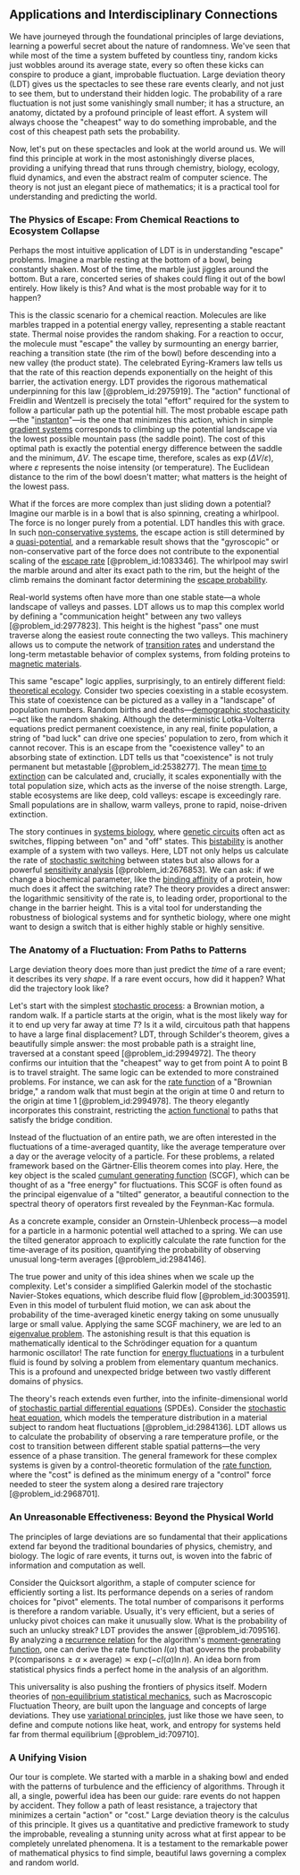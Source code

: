 ## Applications and Interdisciplinary Connections

We have journeyed through the foundational principles of large deviations, learning a powerful secret about the nature of randomness. We've seen that while most of the time a system buffeted by countless tiny, random kicks just wobbles around its average state, every so often these kicks can conspire to produce a giant, improbable fluctuation. Large deviation theory (LDT) gives us the spectacles to see these rare events clearly, and not just to see them, but to understand their hidden logic. The probability of a rare fluctuation is not just some vanishingly small number; it has a structure, an anatomy, dictated by a profound principle of least effort. A system will always choose the "cheapest" way to do something improbable, and the cost of this cheapest path sets the probability.

Now, let's put on these spectacles and look at the world around us. We will find this principle at work in the most astonishingly diverse places, providing a unifying thread that runs through chemistry, biology, ecology, fluid dynamics, and even the abstract realm of computer science. The theory is not just an elegant piece of mathematics; it is a practical tool for understanding and predicting the world.

### The Physics of Escape: From Chemical Reactions to Ecosystem Collapse

Perhaps the most intuitive application of LDT is in understanding "escape" problems. Imagine a marble resting at the bottom of a bowl, being constantly shaken. Most of the time, the marble just jiggles around the bottom. But a rare, concerted series of shakes could fling it out of the bowl entirely. How likely is this? And what is the most probable way for it to happen?

This is the classic scenario for a chemical reaction. Molecules are like marbles trapped in a potential energy valley, representing a stable reactant state. Thermal noise provides the random shaking. For a reaction to occur, the molecule must "escape" the valley by surmounting an energy barrier, reaching a transition state (the rim of the bowl) before descending into a new valley (the product state). The celebrated Eyring-Kramers law tells us that the rate of this reaction depends exponentially on the height of this barrier, the activation energy. LDT provides the rigorous mathematical underpinning for this law [@problem_id:2975919]. The "action" functional of Freidlin and Wentzell is precisely the total "effort" required for the system to follow a particular path up the potential hill. The most probable escape path—the "[instanton](@article_id:137228)"—is the one that minimizes this action, which in simple [gradient systems](@article_id:275488) corresponds to climbing up the potential landscape via the lowest possible mountain pass (the saddle point). The cost of this optimal path is exactly the potential energy difference between the saddle and the minimum, $\Delta V$. The escape time, therefore, scales as $\exp(\Delta V / \varepsilon)$, where $\varepsilon$ represents the noise intensity (or temperature). The Euclidean distance to the rim of the bowl doesn't matter; what matters is the height of the lowest pass.

What if the forces are more complex than just sliding down a potential? Imagine our marble is in a bowl that is also spinning, creating a whirlpool. The force is no longer purely from a potential. LDT handles this with grace. In such [non-conservative systems](@article_id:165743), the escape action is still determined by a [quasi-potential](@article_id:203765), and a remarkable result shows that the "gyroscopic" or non-conservative part of the force does not contribute to the exponential scaling of the [escape rate](@article_id:199324) [@problem_id:1083346]. The whirlpool may swirl the marble around and alter its exact path to the rim, but the height of the climb remains the dominant factor determining the [escape probability](@article_id:266216).

Real-world systems often have more than one stable state—a whole landscape of valleys and passes. LDT allows us to map this complex world by defining a "communication height" between any two valleys [@problem_id:2977823]. This height is the highest "pass" one must traverse along the easiest route connecting the two valleys. This machinery allows us to compute the network of [transition rates](@article_id:161087) and understand the long-term metastable behavior of complex systems, from folding proteins to [magnetic materials](@article_id:137459).

This same "escape" logic applies, surprisingly, to an entirely different field: [theoretical ecology](@article_id:197175). Consider two species coexisting in a stable ecosystem. This state of coexistence can be pictured as a valley in a "landscape" of population numbers. Random births and deaths—[demographic stochasticity](@article_id:146042)—act like the random shaking. Although the deterministic Lotka-Volterra equations predict permanent coexistence, in any real, finite population, a string of "bad luck" can drive one species' population to zero, from which it cannot recover. This is an escape from the "coexistence valley" to an absorbing state of extinction. LDT tells us that "coexistence" is not truly permanent but metastable [@problem_id:2538277]. The mean [time to extinction](@article_id:265570) can be calculated and, crucially, it scales exponentially with the total population size, which acts as the inverse of the noise strength. Large, stable ecosystems are like deep, cold valleys: escape is exceedingly rare. Small populations are in shallow, warm valleys, prone to rapid, noise-driven extinction.

The story continues in [systems biology](@article_id:148055), where [genetic circuits](@article_id:138474) often act as switches, flipping between "on" and "off" states. This [bistability](@article_id:269099) is another example of a system with two valleys. Here, LDT not only helps us calculate the rate of [stochastic switching](@article_id:197504) between states but also allows for a powerful [sensitivity analysis](@article_id:147061) [@problem_id:2676853]. We can ask: if we change a biochemical parameter, like the [binding affinity](@article_id:261228) of a protein, how much does it affect the switching rate? The theory provides a direct answer: the logarithmic sensitivity of the rate is, to leading order, proportional to the change in the barrier height. This is a vital tool for understanding the robustness of biological systems and for synthetic biology, where one might want to design a switch that is either highly stable or highly sensitive.

### The Anatomy of a Fluctuation: From Paths to Patterns

Large deviation theory does more than just predict the *time* of a rare event; it describes its very *shape*. If a rare event occurs, how did it happen? What did the trajectory look like?

Let's start with the simplest [stochastic process](@article_id:159008): a Brownian motion, a random walk. If a particle starts at the origin, what is the most likely way for it to end up very far away at time $T$? Is it a wild, circuitous path that happens to have a large final displacement? LDT, through Schilder's theorem, gives a beautifully simple answer: the most probable path is a straight line, traversed at a constant speed [@problem_id:2994972]. The theory confirms our intuition that the "cheapest" way to get from point A to point B is to travel straight. The same logic can be extended to more constrained problems. For instance, we can ask for the [rate function](@article_id:153683) of a "Brownian bridge," a random walk that must begin at the origin at time $0$ and return to the origin at time $1$ [@problem_id:2994978]. The theory elegantly incorporates this constraint, restricting the [action functional](@article_id:168722) to paths that satisfy the bridge condition.

Instead of the fluctuation of an entire path, we are often interested in the fluctuations of a time-averaged quantity, like the average temperature over a day or the average velocity of a particle. For these problems, a related framework based on the Gärtner-Ellis theorem comes into play. Here, the key object is the scaled [cumulant generating function](@article_id:148842) (SCGF), which can be thought of as a "free energy" for fluctuations. This SCGF is often found as the principal eigenvalue of a "tilted" generator, a beautiful connection to the spectral theory of operators first revealed by the Feynman-Kac formula.

As a concrete example, consider an Ornstein-Uhlenbeck process—a model for a particle in a harmonic potential well attached to a spring. We can use the tilted generator approach to explicitly calculate the rate function for the time-average of its position, quantifying the probability of observing unusual long-term averages [@problem_id:2984146].

The true power and unity of this idea shines when we scale up the complexity. Let's consider a simplified Galerkin model of the stochastic Navier-Stokes equations, which describe fluid flow [@problem_id:3003591]. Even in this model of turbulent fluid motion, we can ask about the probability of the time-averaged kinetic energy taking on some unusually large or small value. Applying the same SCGF machinery, we are led to an [eigenvalue problem](@article_id:143404). The astonishing result is that this equation is mathematically identical to the Schrödinger equation for a quantum harmonic oscillator! The rate function for [energy fluctuations](@article_id:147535) in a turbulent fluid is found by solving a problem from elementary quantum mechanics. This is a profound and unexpected bridge between two vastly different domains of physics.

The theory's reach extends even further, into the infinite-dimensional world of [stochastic partial differential equations](@article_id:187798) (SPDEs). Consider the [stochastic heat equation](@article_id:163298), which models the temperature distribution in a material subject to random heat fluctuations [@problem_id:2984136]. LDT allows us to calculate the probability of observing a rare temperature profile, or the cost to transition between different stable spatial patterns—the very essence of a phase transition. The general framework for these complex systems is given by a control-theoretic formulation of the [rate function](@article_id:153683), where the "cost" is defined as the minimum energy of a "control" force needed to steer the system along a desired rare trajectory [@problem_id:2968701].

### An Unreasonable Effectiveness: Beyond the Physical World

The principles of large deviations are so fundamental that their applications extend far beyond the traditional boundaries of physics, chemistry, and biology. The logic of rare events, it turns out, is woven into the fabric of information and computation as well.

Consider the Quicksort algorithm, a staple of computer science for efficiently sorting a list. Its performance depends on a series of random choices for "pivot" elements. The total number of comparisons it performs is therefore a random variable. Usually, it's very efficient, but a series of unlucky pivot choices can make it unusually slow. What is the probability of such an unlucky streak? LDT provides the answer [@problem_id:709516]. By analyzing a [recurrence relation](@article_id:140545) for the algorithm's [moment-generating function](@article_id:153853), one can derive the rate function $I(\alpha)$ that governs the probability $\mathbb{P}(\text{comparisons} \ge \alpha \times \text{average}) \asymp \exp(-c I(\alpha) \ln n)$. An idea born from statistical physics finds a perfect home in the analysis of an algorithm.

This universality is also pushing the frontiers of physics itself. Modern theories of [non-equilibrium statistical mechanics](@article_id:155095), such as Macroscopic Fluctuation Theory, are built upon the language and concepts of large deviations. They use [variational principles](@article_id:197534), just like those we have seen, to define and compute notions like heat, work, and entropy for systems held far from thermal equilibrium [@problem_id:709710].

### A Unifying Vision

Our tour is complete. We started with a marble in a shaking bowl and ended with the patterns of turbulence and the efficiency of algorithms. Through it all, a single, powerful idea has been our guide: rare events do not happen by accident. They follow a path of least resistance, a trajectory that minimizes a certain "action" or "cost." Large deviation theory is the calculus of this principle. It gives us a quantitative and predictive framework to study the improbable, revealing a stunning unity across what at first appear to be completely unrelated phenomena. It is a testament to the remarkable power of mathematical physics to find simple, beautiful laws governing a complex and random world.